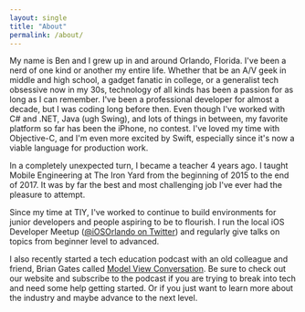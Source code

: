```yaml
---
layout: single
title: "About"
permalink: /about/
---
```


My name is Ben and I grew up in and around Orlando, Florida. I've been a nerd of one kind or another my entire life. Whether that be an A/V geek in middle and high school, a gadget fanatic in college, or a generalist tech obsessive now in my 30s, technology of all kinds has been a passion for as long as I can remember. I've been a professional developer for almost a decade, but I was coding long before then. Even though I've worked with C# and .NET, Java (ugh Swing), and lots of things in between, my favorite platform so far has been the iPhone, no contest. I've loved my time with Objective-C, and I'm even more excited by Swift, especially since it's now a viable language for production work.

In a completely unexpected turn, I became a teacher 4 years ago. I taught Mobile Engineering at The Iron Yard from the beginning of 2015 to the end of 2017. It was by far the best and most challenging job I've ever had the pleasure to attempt.

Since my time at TIY, I've worked to continue to build environments for junior developers and people aspiring to be to flourish. I run the local iOS Developer Meetup ([@iOSOrlando on Twitter](https://www.twitter.com/iosorlando)) and regularly give talks on topics from beginner level to advanced.

I also recently started a tech education podcast with an old colleague and friend, Brian Gates called [Model View Conversation](https://www.mvc.fm). Be sure to check out our website and subscribe to the podcast if you are trying to break into tech and need some help getting started. Or if you just want to learn more about the industry and maybe advance to the next level.
